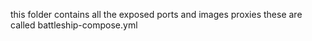 this folder contains all the exposed ports and images proxies these are called battleship-compose.yml
